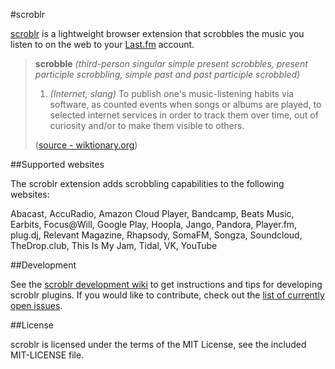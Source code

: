 #scroblr

[scroblr](http://scroblr.fm "scroblr homepage") is a lightweight browser extension that scrobbles the music you listen to on the web to your [Last.fm](http://last.fm "Last.fm") account.

> __scrobble__ *(third-person singular simple present scrobbles, present participle scrobbling, simple past and past participle scrobbled)*
> 
> 1. *(Internet, slang)* To publish one's music-listening habits via software, as counted events when songs or albums are played, to selected internet services in order to track them over time, out of curiosity and/or to make them visible to others.
> 
> ([source - wiktionary.org](http://en.wiktionary.org/wiki/scrobble "scrobble definition"))

##Supported websites

The scroblr extension adds scrobbling capabilities to the following websites:

Abacast, AccuRadio, Amazon Cloud Player, Bandcamp, Beats Music, Earbits, Focus@Will, Google Play, Hoopla, Jango, Pandora, Player.fm, plug.dj, Relevant Magazine, Rhapsody, SomaFM, Songza, Soundcloud, TheDrop.club, This Is My Jam, Tidal, VK, YouTube

##Development

See the [scroblr development wiki](https://github.com/cgravolet/scroblr/wiki/_pages "Wiki - scroblr") to get instructions and tips for developing scroblr plugins. If you would like to contribute, check out the [list of currently open issues](https://github.com/cgravolet/scroblr/issues?state=open "Issues - scroblr").

##License

scroblr is licensed under the terms of the MIT License, see the included MIT-LICENSE file.
